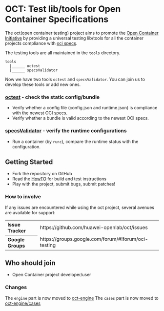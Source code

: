 # OCT: Test lib/tools for Open Container Specifications

The oct(open container testing) project aims to promote the [Open Container Initiative](http://www.opencontainers.org/) by providing a universal testing lib/tools for all the container projects compliance with [oci specs](https://github.com/opencontainers/specs).

The testing tools are all maintained in the `tools` directory.

```
tools
  |______ octest
  |______ specsValidator

```

Now we have two tools `octest` and `specsValidator`.
You can join us to develop these tools or add new ones.

### [octest](tools/octest/README.md) - check the static config/bundle
- Verify whether a config file (config.json and runtime.json) is compliance with the newest OCI specs.
- Verify whether a bundle is valid according to the newest OCI specs.

### [specsValidator](tools/specsValidator/README.md) - verify the runtime configurations
- Run a container (by `runc`), compare the runtime status with the configuration.

## Getting Started

- Fork the repository on GitHub
- Read the [HowTO](tools/HowTO.md) for build and test instructions
- Play with the project, submit bugs, submit patches!

### How to involve
If any issues are encountered while using the oct project, several avenues are available for support:
<table>
<tr>
	<th align="left">
	Issue Tracker
	</th>
	<td>
	https://github.com/huawei-openlab/oct/issues
	</td>
</tr>
<tr>
	<th align="left">
	Google Groups
	</th>
	<td>
	https://groups.google.com/forum/#!forum/oci-testing
	</td>
</tr>
</table>


## Who should join
- Open Container project developer/user

### Changes
The `engine` part is now moved to [oct-engine](https://github.com/huawei-openlab/oct-engine)
The `cases` part is now moved to [oct-engine/cases](https://github.com/huawei-openlab/oct-engine/cases)
